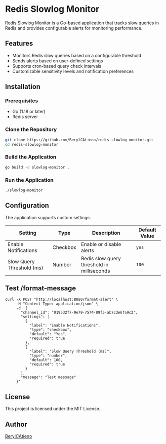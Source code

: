 # Redis Slowlog Monitor

Redis Slowlog Monitor is a Go-based application that tracks slow queries in Redis and provides configurable alerts for monitoring performance.

## Features
- Monitors Redis slow queries based on a configurable threshold
- Sends alerts based on user-defined settings
- Supports cron-based query check intervals
- Customizable sensitivity levels and notification preferences

## Installation

### Prerequisites
- Go (1.18 or later)
- Redis server

### Clone the Repository
```sh
git clone https://github.com/BerylCAtieno/redis-slowlog-monitor.git
cd redis-slowlog-monitor
```

### Build the Application
```sh
go build -o slowlog-monitor .
```

### Run the Application
```sh
./slowlog-monitor
```

## Configuration

The application supports custom settings:

| Setting                  | Type        | Description                                      | Default Value |
|--------------------------|------------|--------------------------------------------------|---------------|
| Enable Notifications     | Checkbox   | Enable or disable alerts                        | `yes`         |
| Slow Query Threshold (ms)| Number     | Redis slow query threshold in milliseconds      | `100`         |


## Test /format-message

```
curl -X POST "http://localhost:8080/format-alert" \
     -H "Content-Type: application/json" \
     -d '{
       "channel_id": "019532f7-9e79-7574-89f5-ab7c3e6fa9c2",
       "settings": [
         {
           "label": "Enable Notifications",
           "type": "checkbox",
           "default": "Yes",
           "required": true
         },
         {
           "label": "Slow Query Threshold (ms)",
           "type": "number",
           "default": 100,
           "required": true
         }
       ],
       "message": "Test message"
     }'
```

## License
This project is licensed under the MIT License.

## Author
[BerylCAtieno](https://github.com/BerylCAtieno)
